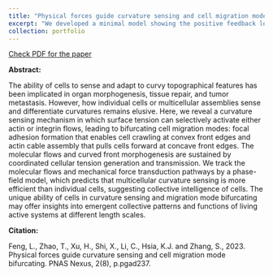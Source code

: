 ```yaml
---
title: "Physical forces guide curvature sensing and cell migration mode bifurcating (PNAS Nexus)"
excerpt: "We developed a minimal model showing the positive feedback loop for mammalian cells sensing and guided by curvature. <br/><img src='/images/cell_migration_PNAS_Nexus_fig_1.jpg'>"
collection: portfolio
---
```


[Check PDF for the paper](http://lichanghao.github.io/files/Physical_forces_guide_curvature_sensing_and_cell_migration_mode_bifurcating.pdf)

**Abstract:**

The ability of cells to sense and adapt to curvy topographical features has been implicated in organ morphogenesis, tissue repair, and
tumor metastasis. However, how individual cells or multicellular assemblies sense and differentiate curvatures remains elusive. Here,
we reveal a curvature sensing mechanism in which surface tension can selectively activate either actin or integrin flows, leading to
bifurcating cell migration modes: focal adhesion formation that enables cell crawling at convex front edges and actin cable assembly
that pulls cells forward at concave front edges. The molecular flows and curved front morphogenesis are sustained by coordinated
cellular tension generation and transmission. We track the molecular flows and mechanical force transduction pathways by a phase-
field model, which predicts that multicellular curvature sensing is more efficient than individual cells, suggesting collective
intelligence of cells. The unique ability of cells in curvature sensing and migration mode bifurcating may offer insights into emergent
collective patterns and functions of living active systems at different length scales.

**Citation:**

Feng, L., Zhao, T., Xu, H., Shi, X., Li, C., Hsia, K.J. and Zhang, S., 2023. Physical forces guide curvature sensing and cell migration mode bifurcating. PNAS Nexus, 2(8), p.pgad237.